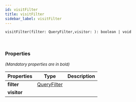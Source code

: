 ```yaml
---
id: visitFilter
title: visitFilter
sidebar_label: visitFilter
---
```


```tsx
visitFilter(filter: QueryFilter,visitor: ): boolean | void
```
<br/>



### Properties

<font size="2"><i>(Mandatory properties are in bold)</i></font>

| Properties | Type | Description |
| --------- | ---- | ----------- |
| **filter** | [QueryFilter](/framework-api/interfaces/QueryFilter.md) |  |
| **visitor** |  |  |
